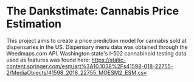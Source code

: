 # The Dankstimate: Cannabis Price Estimation

This project aims to create a price prediction model for cannabis sold at dispensaries in the US. Dispensary menu data was obtained through the Weedmaps.com API. Washington state's I-502 cannabinoid testing data used as features was found here: https://static-content.springer.com/esm/art%3A10.1038%2Fs41598-018-22755-2/MediaObjects/41598_2018_22755_MOESM2_ESM.csv
